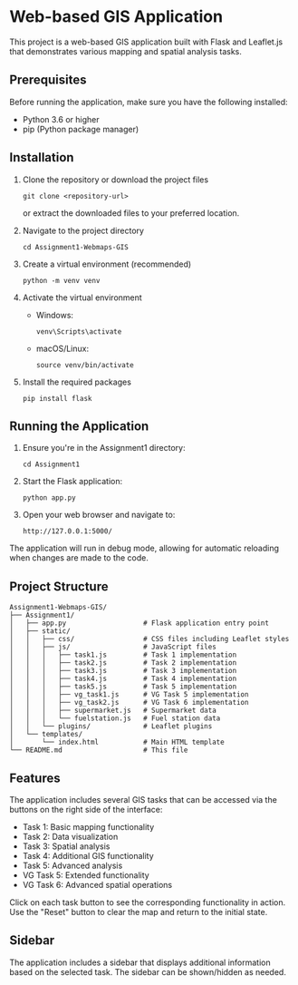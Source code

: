# Web-based GIS Application

This project is a web-based GIS application built with Flask and Leaflet.js that demonstrates various mapping and spatial analysis tasks.

## Prerequisites

Before running the application, make sure you have the following installed:

- Python 3.6 or higher
- pip (Python package manager)

## Installation

1. Clone the repository or download the project files
   ```
   git clone <repository-url>
   ```
   or extract the downloaded files to your preferred location.

2. Navigate to the project directory
   ```
   cd Assignment1-Webmaps-GIS
   ```

3. Create a virtual environment (recommended)
   ```
   python -m venv venv
   ```

4. Activate the virtual environment
   - Windows:
     ```
     venv\Scripts\activate
     ```
   - macOS/Linux:
     ```
     source venv/bin/activate
     ```

5. Install the required packages
   ```
   pip install flask
   ```

## Running the Application

1. Ensure you're in the Assignment1 directory:
   ```
   cd Assignment1
   ```

2. Start the Flask application:
   ```
   python app.py
   ```

3. Open your web browser and navigate to:
   ```
   http://127.0.0.1:5000/
   ```

The application will run in debug mode, allowing for automatic reloading when changes are made to the code.

## Project Structure

```
Assignment1-Webmaps-GIS/
├── Assignment1/
│   ├── app.py                   # Flask application entry point
│   ├── static/
│   │   ├── css/                 # CSS files including Leaflet styles
│   │   ├── js/                  # JavaScript files
│   │   │   ├── task1.js         # Task 1 implementation
│   │   │   ├── task2.js         # Task 2 implementation
│   │   │   ├── task3.js         # Task 3 implementation
│   │   │   ├── task4.js         # Task 4 implementation
│   │   │   ├── task5.js         # Task 5 implementation
│   │   │   ├── vg_task1.js      # VG Task 5 implementation
│   │   │   ├── vg_task2.js      # VG Task 6 implementation
│   │   │   ├── supermarket.js   # Supermarket data
│   │   │   └── fuelstation.js   # Fuel station data
│   │   └── plugins/             # Leaflet plugins
│   └── templates/
│       └── index.html           # Main HTML template
└── README.md                    # This file
```

## Features

The application includes several GIS tasks that can be accessed via the buttons on the right side of the interface:

- Task 1: Basic mapping functionality
- Task 2: Data visualization
- Task 3: Spatial analysis
- Task 4: Additional GIS functionality
- Task 5: Advanced analysis
- VG Task 5: Extended functionality
- VG Task 6: Advanced spatial operations

Click on each task button to see the corresponding functionality in action. Use the "Reset" button to clear the map and return to the initial state.

## Sidebar

The application includes a sidebar that displays additional information based on the selected task. The sidebar can be shown/hidden as needed.

